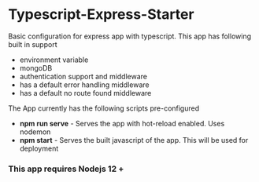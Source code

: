 # Typescript-Express-Starter
Basic configuration for express app with typescript. This app has following built in support

- environment variable
- mongoDB
- authentication support and middleware
- has a default error handling middleware
- has a default no route found middleware

The App currently has the following scripts pre-configured

* **npm run serve** - Serves the app with hot-reload enabled. Uses nodemon
* **npm start** - Serves the built javascript of the app. This will be used for deployment


### This app requires Nodejs 12 + 
